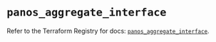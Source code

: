 # `panos_aggregate_interface`

Refer to the Terraform Registry for docs: [`panos_aggregate_interface`](https://registry.terraform.io/providers/paloaltonetworks/panos/2.0.5/docs/resources/aggregate_interface).
